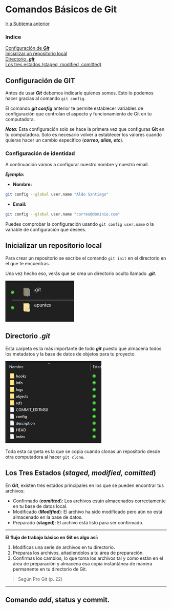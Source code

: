 # **Comandos Básicos de Git**

[Ir a Subtema anterior](../01_Introduccion/01_Introduccion.md)

### Indice 

[Configuración de ***Git***](#configuración-de-git)  
[Inicializar un repositorio local](#inicializar-un-repositorio-local)  
[Directorio ***.git***](#directorio-git)  
[Los tres estados (staged, modified, comitted)](#los-tres-estados-staged-modified-comitted)  

## Configuración de GIT

Antes de usar ***Git*** debemos indicarle quienes somos. Esto lo podemos hacer gracias al comando `git config`.

El comando ***git config*** anterior te permite establecer variables de configuración que controlan el aspecto y funcionamiento de Git en tu computadora.

***Nota:*** Esta configuración solo se hace la primera vez que configuras **Git** en tu computadora. Solo es necesario volver a establecer los valores cuando quieras hacer un cambio específico (***correo, alias, etc***).

### Configuración de identidad

A continuación vamos a configurar nuestro nombre y nuestro email.

***Ejemplo:***  
- **Nombre:**
```bash
git config --global user.name "Aldo Santiago"
```
- **Email:**
```bash
git config --global user.name "correo@dominio.com"
```

Puedes comprobar la configuración usando `git config user.name` o la variable de configuración que desees.

## Inicializar un repositorio local

Para crear un repositorio se escribe el comando `git init` en el directorio en el que te encuentras.

Una vez hecho eso, verás que se crea un directorio oculto llamado ***.git***. 

![Directorio ***.git***](img/directorio-git.PNG)

## Directorio ***.git***

Esta carpeta es la más importante de todo ***git*** puesto que almacena todos los metadatos y la base de datos de objetos para tu proyecto. 

![Contenido de la carpeta ***.git***](img/contenido-directorio.png)

Toda esta carpeta es la que se copia cuando clonas un repositorio desde otra computadora al hacer `git clone`.

## Los Tres Estados (***staged, modified, comitted***)

En ***Git***, existen tres estados principales en los que se pueden encontrar tus archivos:
- Confirmado (***comitted***): Los archivos están almacenados correctamente en tu base de datos local. 
- Modificado (***Modified***): El archivo ha sido modificado pero aún no está almacenado en la base de datos.
- Preparado (**staged**): El archivo está listo para ser confirmado.

---
**El flujo de trabajo básico en Git es algo así:** 
1. Modificas una serie de archivos en tu directorio.
2. Preparas los archivos, añadiendolos a tu área de preparación.
3. Confirmas los cambios, lo que toma los archivos tal y como están en el área de preparación y almacena esa copia instantánea de manera permanente en tu directorio de Git.
> Según Pro Git (p. 22)
---

## Comando ***add***, **status** y **commit**.